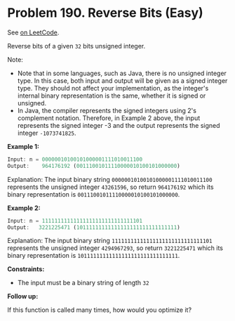 Problem 190. Reverse Bits (Easy)
================================

See [on LeetCode](https://leetcode.com/problems/reverse-bits/).

Reverse bits of a given `32` bits unsigned integer.

Note:

* Note that in some languages, such as Java, there is no unsigned integer type. In this case, both input and output will be given as a signed integer type. They should not affect your implementation, as the integer's internal binary representation is the same, whether it is signed or unsigned.
* In Java, the compiler represents the signed integers using 2's complement notation. Therefore, in Example 2 above, the input represents the signed integer -3 and the output represents the signed integer `-1073741825`.

**Example 1:**

```Rust
Input: n = 00000010100101000001111010011100
Output:    964176192 (00111001011110000010100101000000)
```

Explanation: The input binary string `00000010100101000001111010011100` represents the unsigned integer `43261596`, so return `964176192` which its binary representation is `00111001011110000010100101000000`.

**Example 2:**

```Rust
Input: n = 11111111111111111111111111111101
Output:   3221225471 (10111111111111111111111111111111)
```

Explanation: The input binary string `11111111111111111111111111111101` represents the unsigned integer `4294967293`, so return `3221225471` which its binary representation is `10111111111111111111111111111111`.

**Constraints:**

* The input must be a binary string of length `32`

**Follow up:**

If this function is called many times, how would you optimize it?
